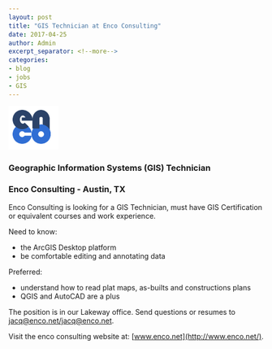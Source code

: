 ```yaml
---
layout: post
title: "GIS Technician at Enco Consulting"
date: 2017-04-25
author: Admin
excerpt_separator: <!--more-->
categories:
- blog
- jobs
- GIS
---
```


![enco consulting](/assets/img/blog/enco.png)

### Geographic Information Systems (GIS) Technician
### Enco Consulting - Austin, TX

Enco Consulting is looking for a GIS Technician, must have GIS Certification or equivalent courses and work experience. 
<!--more-->
Need to know:
- the ArcGIS Desktop platform 
- be comfortable editing and annotating data

Preferred:
- understand how to read plat maps, as-builts and constructions plans
- QGIS and AutoCAD are a plus

The position is in our Lakeway office. Send questions or resumes to <jacq@enco.net></jacq@enco.net>.

Visit the enco consulting website at: [www.enco.net](http://www.enco.net/).
